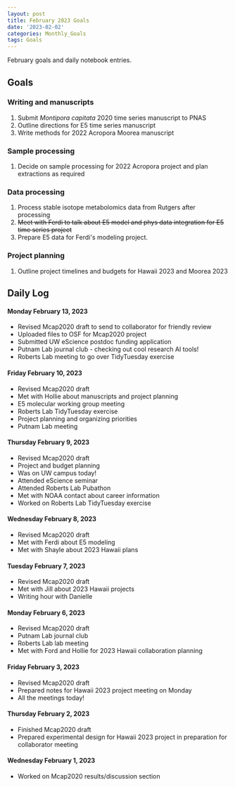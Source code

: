 ```yaml
---
layout: post
title: February 2023 Goals
date: '2023-02-02'
categories: Monthly_Goals
tags: Goals
---
```

February goals and daily notebook entries. 

## Goals  

### Writing and manuscripts 
              
1. Submit *Montipora capitata* 2020 time series manuscript to PNAS  
2. Outline directions for E5 time series manuscript
3. Write methods for 2022 Acropora Moorea manuscript 

### Sample processing 

1. Decide on sample processing for 2022 Acropora project and plan extractions as required 

### Data processing  

1. Process stable isotope metabolomics data from Rutgers after processing
2. ~~Meet with Ferdi to talk about E5 model and phys data integration for E5 time series project~~
3. Prepare E5 data for Ferdi's modeling project.  

### Project planning 

1. Outline project timelines and budgets for Hawaii 2023 and Moorea 2023  

## **Daily Log**   

#### Monday February 13, 2023

- Revised Mcap2020 draft to send to collaborator for friendly review
- Uploaded files to OSF for Mcap2020 project 
- Submitted UW eScience postdoc funding application 
- Putnam Lab journal club - checking out cool research AI tools! 
- Roberts Lab meeting to go over TidyTuesday exercise 

#### Friday February 10, 2023

- Revised Mcap2020 draft
- Met with Hollie about manuscripts and project planning
- E5 molecular working group meeting
- Roberts Lab TidyTuesday exercise 
- Project planning and organizing priorities
- Putnam Lab meeting

#### Thursday February 9, 2023

- Revised Mcap2020 draft
- Project and budget planning
- Was on UW campus today! 
- Attended eScience seminar
- Attended Roberts Lab Pubathon
- Met with NOAA contact about career information 
- Worked on Roberts Lab TidyTuesday exercise 

#### Wednesday February 8, 2023

- Revised Mcap2020 draft
- Met with Ferdi about E5 modeling 
- Met with Shayle about 2023 Hawaii plans 

#### Tuesday February 7, 2023

- Revised Mcap2020 draft
- Met with Jill about 2023 Hawaii projects
- Writing hour with Danielle 

#### Monday February 6, 2023

- Revised Mcap2020 draft
- Putnam Lab journal club
- Roberts Lab lab meeting 
- Met with Ford and Hollie for 2023 Hawaii collaboration planning

#### Friday February 3, 2023

- Revised Mcap2020 draft
- Prepared notes for Hawaii 2023 project meeting on Monday
- All the meetings today! 

#### Thursday February 2, 2023

- Finished Mcap2020 draft
- Prepared experimental design for Hawaii 2023 project in preparation for collaborator meeting

#### Wednesday February 1, 2023

- Worked on Mcap2020 results/discussion section